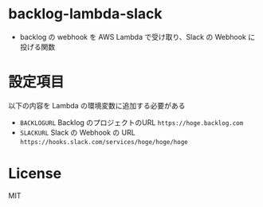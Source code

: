# backlog-lambda-slack
* backlog の webhook を AWS Lambda で受け取り、Slack の Webhook に投げる関数

# 設定項目
以下の内容を Lambda の環境変数に追加する必要がある
* `BACKLOGURL` Backlog のプロジェクトのURL `https://hoge.backlog.com`
* `SLACKURL` Slack の Webhook の URL `https://hooks.slack.com/services/hoge/hoge/hoge`

# License
MIT